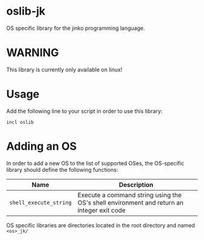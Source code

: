 # oslib-jk

OS specific library for the jinko programming language.

# __WARNING__

This library is currently only available on linux!

# Usage

Add the following line to your script in order to use this library:

```
incl oslib
```

# Adding an OS

In order to add a new OS to the list of supported OSes, the OS-specific library should
define the following functions:

|Name|Description|
|---|---|
|`shell_execute_string`|Execute a command string using the OS's shell environment and return an integer exit code|

OS specific libraries are directories located in the root directory and named `<os>_jk/`
